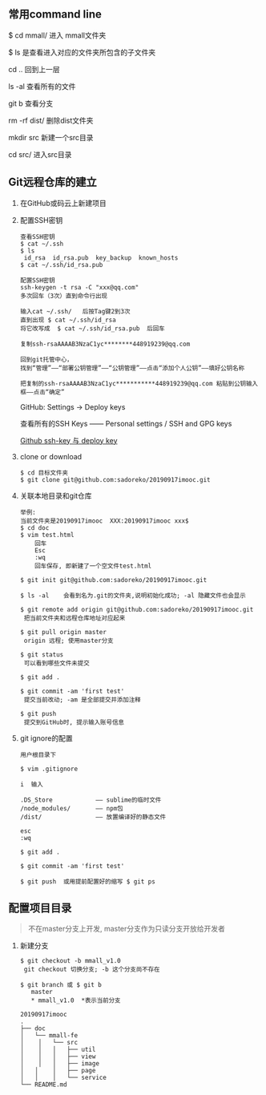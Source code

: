 ## 常用command line

$ cd mmall/      进入 mmall文件夹

$ ls    是查看进入对应的文件夹所包含的子文件夹

cd ..   回到上一层

ls -al  查看所有的文件

git b   查看分支

rm -rf dist/   删除dist文件夹

mkdir src    新建一个src目录

cd src/      进入src目录



## Git远程仓库的建立

1. 在GitHub或码云上新建项目

2. 配置SSH密钥

   ```
   查看SSH密钥 
   $ cat ~/.ssh
   $ ls
   	id_rsa	id_rsa.pub	key_backup	known_hosts
   $ cat ~/.ssh/id_rsa.pub
   
   配置SSH密钥
   ssh-keygen -t rsa -C "xxx@qq.com"     
   多次回车（3次）直到命令行出现
   
   输入cat ~/.ssh/   后按Tag键2到3次     
   直到出现 $ cat ~/.ssh/id_rsa  
   将它改写成  $ cat ~/.ssh/id_rsa.pub  后回车
   
   复制ssh-rsaAAAAB3NzaC1yc********448919239@qq.com
   
   回到git托管中心，
   找到“管理”——“部署公钥管理”——“公钥管理”——点击“添加个人公钥”——填好公钥名称
   
   把复制的ssh-rsaAAAAB3NzaC1yc***********448919239@qq.com 粘贴到公钥输入框——点击“确定”
   
   ```

   GitHub: Settings -> Deploy keys

   查看所有的SSH Keys —— Personal settings / SSH and GPG keys

   [Github ssh-key 与 deploy key](<http://ruikye.com/2016/10/19/github-ssh-keys/>) 

3. clone or download

   ```
   $ cd 目标文件夹
   $ git clone git@github.com:sadoreko/20190917imooc.git
   ```

4. 关联本地目录和git仓库

   ```
   举例:
   当前文件夹是20190917imooc  XXX:20190917imooc xxx$
   $ cd doc
   $ vim test.html
       回车  
       Esc    
       :wq   
       回车保存, 即新建了一个空文件test.html
       
   $ git init git@github.com:sadoreko/20190917imooc.git
   
   $ ls -al    会看到名为.git的文件夹,说明初始化成功; -al 隐藏文件也会显示
   
   $ git remote add origin git@github.com:sadoreko/20190917imooc.git	
   	把当前文件夹和远程仓库地址对应起来
   
   $ git pull origin master
   	origin 远程; 使用master分支
   	
   $ git status
   	可以看到哪些文件未提交
   	
   $ git add .
   
   $ git commit -am 'first test'
   	提交当前改动; -am 是全部提交并添加注释
   	
   $ git push
   	提交到GitHub时, 提示输入账号信息
   ```

5. git ignore的配置

   ```
   用户根目录下
   
   $ vim .gitignore
   
   i  输入
   
   .DS_Store  			—— sublime的临时文件
   /node_modules/ 		—— npm包
   /dist/ 				—— 放置编译好的静态文件
   
   esc
   :wq
   
   $ git add .
   
   $ git commit -am 'first test'
   
   $ git push  或用提前配置好的缩写 $ git ps
   ```




## 配置项目目录

> 不在master分支上开发, master分支作为只读分支开放给开发者



1. 新建分支

   ```
   $ git checkout -b mmall_v1.0
   	git checkout 切换分支; -b 这个分支尚不存在
   	
   $ git branch 或 $ git b
   	  master
   	  * mmall_v1.0  *表示当前分支  
   ```

   ```
   20190917imooc
   .
   ├── doc 
   │   └── mmall-fe
   │	│	└── src
   │	│	│	├── util
   │	│	│	├── view
   │	│	│	├── image
   │   │	│	├── page
   │   │	│	└── service
   └── README.md
   
   
   ```
